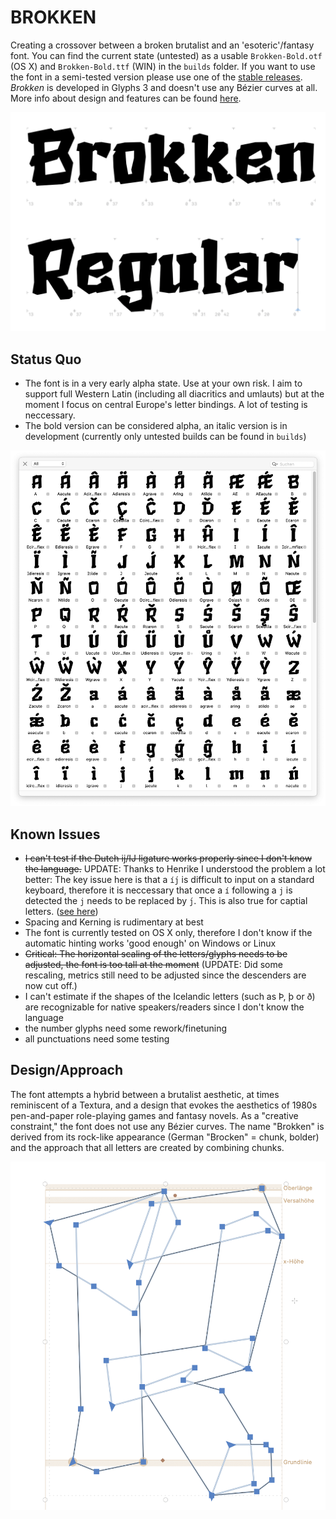 # BROKKEN
 Creating a crossover between a broken brutalist and an 'esoteric'/fantasy font. You can find the current state (untested) as a usable `Brokken-Bold.otf` (OS X) and `Brokken-Bold.ttf` (WIN) in the `builds` folder. If you want to use the font in a semi-tested version please use one of the [stable releases](https://github.com/eisensafran/brokken/releases).
 _Brokken_ is developed in Glyphs 3 and doesn't use any Bézier curves at all. More info about design and features can be found [here](https://andi-siess.de/brokken/).

 ![Teaser Brokken](img/teaser.png)

 ## Status Quo
 - The font is in a very early alpha state. Use at your own risk. I aim to support full Western Latin (including all diacritics and umlauts) but at the moment I focus on central Europe's letter bindings. A lot of testing is neccessary. 
 - The bold version can be considered alpha, an italic version is in development (currently only untested builds can be found in `builds`)

![Glyph Table](img/palette.png)

## Known Issues
- ~~I can't test if the Dutch ij/IJ ligature works properly since I don't know the language.~~ UPDATE: Thanks to Henrike I understood the problem a lot better: The key issue here is that a `íj́` is difficult to input on a standard keyboard, therefore it is neccessary that once a `í` following a `j` is detected the `j` needs to be replaced by `j́`. This is also true for captial letters. ([see here](https://nl.wikipedia.org/wiki/IJ_(digraaf)))
- Spacing and Kerning is rudimentary at best
- The font is currently tested on OS X only, therefore I don't know if the automatic hinting works 'good enough' on Windows or Linux
- ~~Critical: The horizontal scaling of the letters/glyphs needs to be adjusted, the font is too tall at the moment~~ (UPDATE: Did some rescaling, metrics still need to be adjusted since the descenders are now cut off.)
- I can't estimate if the shapes of the Icelandic letters (such as Þ, þ or ð) are recognizable for native speakers/readers since I don't know the language
- the number glyphs need some rework/finetuning
- all punctuations need some testing

## Design/Approach
The font attempts a hybrid between a brutalist aesthetic, at times reminiscent of a Textura, and a design that evokes the aesthetics of 1980s pen-and-paper role-playing games and fantasy novels. As a "creative constraint," the font does not use any Bézier curves. The name "Brokken" is derived from its rock-like appearance (German "Brocken" = chunk, bolder) and the approach that all letters are created by combining chunks.

![Chunk Combination](img/chunks.png)
